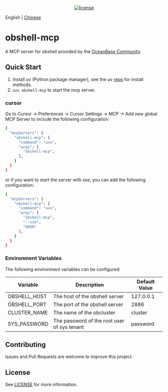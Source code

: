 <p align="center">
  <a href="https://github.com/oceanbase/oceanbase/blob/master/LICENSE">
    <img alt="license" src="https://img.shields.io/badge/license-Apache--2.0-blue" />
  </a>
</p>

English | [Chinese](obshell_mcp_server_CN.md)

# obshell-mcp

A MCP server for obshell provided by the [OceanBase Community](https://open.oceanbase.com/).

## Quick Start
1. Install uv (Python package manager), see the uv [repo](https://github.com/astral-sh/uv) for install methods.
2. `uvx obshell-mcp` to start the mcp server.

### cursor
Go to Cursor -> Preferences -> Cursor Settings -> MCP -> Add new global MCP Server to include the following configuration:

```bash
{
  "mcpServers": {
    "obshell-mcp": {
      "command": "uvx",
      "args": [
        "obshell-mcp",
      ],
    }
  }
}
```
or if you want to start the server with sse, you can add the following configuration:

```bash
{
  "mcpServers": {
    "obshell-mcp": {
      "command": "uvx",
      "args": [
        "obshell-mcp",
        "--sse",
        "8000"
      ],
    }
  }
}
```

### Environment Variables
The following environment variables can be configured:

| Variable | Description | Default Value |
|----------|-------------|---------------|
| OBSHELL_HOST | The host of the obshell server | 127.0.0.1 |
| OBSHELL_PORT | The port of the obshell server | 2886 |
| CLUSTER_NAME | The name of the obcluster | cluster |
| SYS_PASSWORD | The password of the root user of sys tenant| password |

## Contributing

Issues and Pull Requests are welcome to improve this project.

## License

See [LICENSE](LICENSE) for more information.
